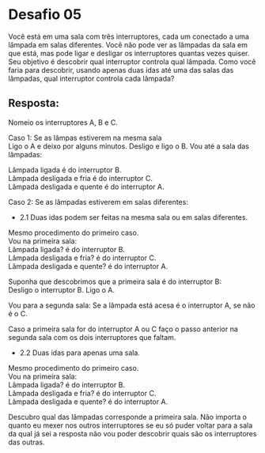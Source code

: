 # Desafio 05

Você está em uma sala com três interruptores, cada um conectado a uma lâmpada em salas diferentes. Você não pode ver as lâmpadas da sala em que está, mas pode ligar e desligar os interruptores quantas vezes quiser. Seu objetivo é descobrir qual interruptor controla qual lâmpada. Como você faria para descobrir, usando apenas duas idas até uma das salas das lâmpadas, qual interruptor controla cada lâmpada?

## Resposta:

Nomeio os interruptores A, B e C.

Caso 1: Se as lâmpas estiverem na mesma sala <br>
Ligo o A e deixo por alguns minutos. Desligo e ligo o B. Vou até a sala das lâmpadas: <br>

Lâmpada ligada é do interruptor B. <br>
Lâmpada desligada e fria é do interruptor C. <br>
Lâmpada desligada e quente é do interruptor A. <br>

Caso 2: Se as lâmpadas estiverem em salas diferentes: <br>

- 2.1 Duas idas podem ser feitas na mesma sala ou em salas diferentes.

Mesmo procedimento do primeiro caso. <br>
Vou na primeira sala: <br>
Lâmpada ligada? é do interruptor B. <br>
Lâmpada desligada e fria? é do interruptor C. <br>
Lâmpada desligada e quente? é do interruptor A. <br>

Suponha que descobrimos que a primeira sala é do interruptor B: <br>
Desligo o interruptor B. Ligo o A.

Vou para a segunda sala:
Se a lâmpada está acesa é o interruptor A, se não é o C.

Caso a primeira sala for do interruptor A ou C faço o passo anterior na segunda sala com os dois interruptores que faltam.

- 2.2 Duas idas para apenas uma sala. <br>

Mesmo procedimento do primeiro caso. <br>
Vou na primeira sala: <br>
Lâmpada ligada? é do interruptor B. <br>
Lâmpada desligada e fria? é do interruptor C. <br>
Lâmpada desligada e quente? é do interruptor A. <br>

Descubro qual das lâmpadas corresponde a primeira sala. Não importa o quanto eu mexer nos outros interruptores se eu só puder voltar para a sala da qual já sei a resposta não vou poder descobrir quais são os interruptores das outras.
